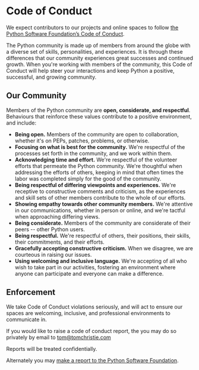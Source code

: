 # Code of Conduct

We expect contributors to our projects and online spaces to follow [the Python Software Foundation’s Code of Conduct](https://www.python.org/psf/conduct/).

The Python community is made up of members from around the globe with a diverse set of skills, personalities, and experiences. It is through these differences that our community experiences great successes and continued growth. When you're working with members of the community, this Code of Conduct will help steer your interactions and keep Python a positive, successful, and growing community.

## Our Community

Members of the Python community are **open, considerate, and respectful**. Behaviours that reinforce these values contribute to a positive environment, and include:

* **Being open.** Members of the community are open to collaboration, whether it's on PEPs, patches, problems, or otherwise.
* **Focusing on what is best for the community.** We're respectful of the processes set forth in the community, and we work within them.
* **Acknowledging time and effort.** We're respectful of the volunteer efforts that permeate the Python community. We're thoughtful when addressing the efforts of others, keeping in mind that often times the labor was completed simply for the good of the community.
* **Being respectful of differing viewpoints and experiences.** We're receptive to constructive comments and criticism, as the experiences and skill sets of other members contribute to the whole of our efforts.
* **Showing empathy towards other community members.** We're attentive in our communications, whether in person or online, and we're tactful when approaching differing views.
* **Being considerate.** Members of the community are considerate of their peers -- other Python users.
* **Being respectful.** We're respectful of others, their positions, their skills, their commitments, and their efforts.
* **Gracefully accepting constructive criticism.** When we disagree, we are courteous in raising our issues.
* **Using welcoming and inclusive language.** We're accepting of all who wish to take part in our activities, fostering an environment where anyone can participate and everyone can make a difference.

## Enforcement

We take Code of Conduct violations seriously, and will act to ensure our spaces are welcoming, inclusive, and professional environments to communicate in.

If you would like to raise a code of conduct report, the you may do so privately by email to tom@tomchristie.com

Reports will be treated confidentially.

Alternately you may [make a report to the Python Software Foundation](https://www.python.org/psf/conduct/reporting/).
